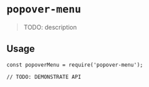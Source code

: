 # `popover-menu`

> TODO: description

## Usage

```
const popoverMenu = require('popover-menu');

// TODO: DEMONSTRATE API
```
